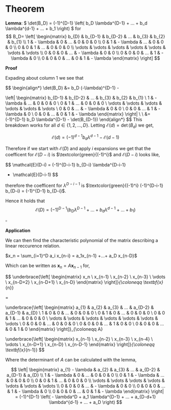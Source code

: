 # Theorem

**Lemma**:
$ \det(B_D) = 
(-1)^{D-1}
\left(
    b_D \lambda^{D-1} + ... + b_d \lambda^{d-1} 
    + ... +
    b_1
\right)
$
for
$$
B_D=
\left[
    \begin{matrix}
b_{D} & b_{D-1} & b_{D-2} & ... & b_{3} & b_{2} & b_{1}
\\
1 & - \lambda & 0 & ... & 0 & 0 & 0
\\
0 & 1 & - \lambda & ... & 0 & 0 & 0
\\
0 & 0 & 1 & ... & 0 & 0 & 0
\\
\vdots & \vdots & \vdots & \vdots & \vdots & \vdots & \vdots
\\
0 & 0 & 0 & ... & - \lambda & 0 & 0
\\
0 & 0 & 0 & ... & 1 & - \lambda & 0
\\
0 & 0 & 0 & ... & 0 & 1 & - \lambda
\end{matrix}
\right]
$$

**Proof**

Expading about column 1 we see that

$$
\begin{align*}
\det(B_D) &= b_D (-\lambda)^{D-1} - 

\left|
\begin{matrix}
b_{D-1} & b_{D-2} & ... & b_{3} & b_{2} & b_{1}
\\
1 & - \lambda & ... & 0 & 0 & 0
\\
0 & 1 & ... & 0 & 0 & 0
\\
\vdots & \vdots & \vdots & \vdots & \vdots & \vdots
\\
0 & 0 & ... & - \lambda & 0 & 0
\\
0 & 0 & ... & 1 & - \lambda & 0
\\
0 & 0 & ... & 0 & 1 & - \lambda
\end{matrix}
\right|
\\
\\
&= (-1)^{D-1} b_D \lambda^{D-1} - \det(B_{D-1})
\end{align*}
$$
This breakdown works for all $d \in \{1,2,...,D\}$.
Letting $\mathcal{E}(d)=\det(B_d)$ we get,

$$
\mathcal{E}(d) = (-1)^{d-1} b_d \lambda^{d-1} - \mathcal{E}(d-1)
$$

Therefore if we start with $\mathcal{E}(D)$ and apply
$i$
expansions we get that the coefficent for $\mathcal{E}(D-i)$ is 
$\textcolor{green}{(-1)^i}$ and $\mathcal{E}(D-i)$ looks like,

$$
\mathcal{E}(D-i) = (-1)^{D-i-1} b_{D-i} \lambda^{D-i-1}
- \mathcal{E}(D-i-1)
$$

therefore the coefficent for 
$\lambda^{D-i-1}$ is
$\textcolor{green}{(-1)^i}  (-1)^{D-i-1} b_{D-i} = (-1)^{D-1} b_{D-i}$.

Hence it holds that
$$
\mathcal{E}(D) = 
(-1)^{D-1}
\left(
    b_D \lambda^{D-1} + ... + b_d \lambda^{d-1} 
    + ... +
    b_1
\right)
$$

$\square$

**Application**

We can then find the characteristic polynomial of the matrix describing a linear reccurence relation.

$x_n = \sum_{i=1}^D a_i x_{n-i} = a_1x_{n-1} +...+ a_D x_{n-D}$

Which can be written as 
$\textbf{x}_{n} = A \textbf{x}_{n-1}$
for, 

$$
\underbrace{\left[
    \begin{matrix}
        x_n 
        \\ x_{n-1}
        \\ x_{n-2} 
        \\ x_{n-3}
        \\ \vdots 
        \\ x_{n-D+2}
        \\ x_{n-D+1}
        \\ x_{n-D}
    \end{matrix}
\right]}_{\coloneqq \textbf{x}_{n}}

=

\underbrace{\left[
    \begin{matrix}
a_{1} & a_{2} & a_{3} & ... & a_{D-2} & a_{D-1} & a_{D}
\\
1 & 0 & 0 & ... & 0 & 0 & 0
\\
0 & 1 & 0 & ... & 0 & 0 & 0
\\
0 & 0 & 1 & ... & 0 & 0 & 0
\\
\vdots & \vdots & \vdots & \vdots & \vdots & \vdots & \vdots
\\
0 & 0 & 0 & ... & 0 & 0 & 0
\\
0 & 0 & 0 & ... & 1 & 0 & 0
\\
0 & 0 & 0 & ... & 0 & 1 & 0
\end{matrix}
\right]}_{\coloneqq A}

\underbrace{\left[
    \begin{matrix} 
        x_{n-1}
        \\ x_{n-2} 
        \\ x_{n-3}
        \\ x_{n-4}
        \\ \vdots 
        \\ x_{n-D+1}
        \\ x_{n-D}
        \\ x_{n-D-1}
    \end{matrix}
\right]}_{\coloneqq \textbf{x}_{n-1}}
$$

Where the determinant of $A$ can be calculated with the lemma,

$$
\left|
    \begin{matrix}
a_{1} - \lambda & a_{2} & a_{3} & ... & a_{D-2} & a_{D-1} & a_{D}
\\
1 & - \lambda & 0 & ... & 0 & 0 & 0
\\
0 & 1 & - \lambda & ... & 0 & 0 & 0
\\
0 & 0 & 1 & ... & 0 & 0 & 0
\\
\vdots & \vdots & \vdots & \vdots & \vdots & \vdots & \vdots
\\
0 & 0 & 0 & ... & - \lambda & 0 & 0
\\
0 & 0 & 0 & ... & 1 & - \lambda & 0
\\
0 & 0 & 0 & ... & 0 & 1 & - \lambda
\end{matrix}
\right| = 
(-1)^{D-1}
\left(
    - \lambda^D + a_1 \lambda^{D-1} + ... + a_{D-d+1} \lambda^{d-1} 
    + ... +
    a_D
\right)
$$